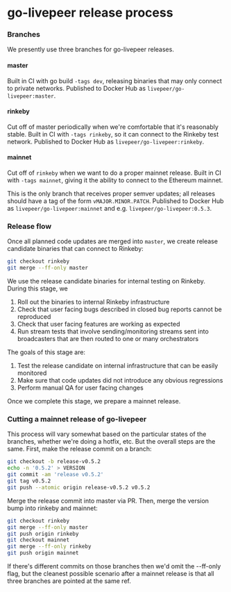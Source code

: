 # go-livepeer release process

### Branches

We presently use three branches for go-livepeer releases.

#### master

Built in CI with go build `-tags dev`, releasing binaries that may only connect to private networks. Published to Docker Hub as `livepeer/go-livepeer:master`.

#### rinkeby

Cut off of master periodically when we're comfortable that it's reasonably stable. Built in CI with `-tags rinkeby`, so it can connect to the Rinkeby test network. Published to Docker Hub as `livepeer/go-livepeer:rinkeby`.

#### mainnet

Cut off of `rinkeby` when we want to do a proper mainnet release. Built in CI with `-tags mainnet`, giving it the ability to connect to the Ethereum mainnet.

This is the only branch that receives proper semver updates; all releases should have a tag of the form `vMAJOR.MINOR.PATCH`. Published to Docker Hub as `livepeer/go-livepeer:mainnet` and e.g. `livepeer/go-livepeer:0.5.3`.

### Release flow

Once all planned code updates are merged into `master`, we create release candidate binaries that can connect to Rinkeby:

```bash
git checkout rinkeby
git merge --ff-only master 
```

We use the release candidate binaries for internal testing on Rinkeby. During this stage, we

1. Roll out the binaries to internal Rinkeby infrastructure
2. Check that user facing bugs described in closed bug reports cannot be reproduced
3. Check that user facing features are working as expected
4. Run stream tests that involve sending/monitoring streams sent into broadcasters that are then routed to one or many orchestrators

The goals of this stage are:

1. Test the release candidate on internal infrastructure that can be easily monitored
2. Make sure that code updates did not introduce any obvious regressions
3. Perform manual QA for user facing changes

Once we complete this stage, we prepare a mainnet release.

### Cutting a mainnet release of go-livepeer

This process will vary somewhat based on the particular states of the branches, whether we're doing a hotfix, etc. But the overall steps are the same. First, make the release commit on a branch:

```bash
git checkout -b release-v0.5.2 
echo -n '0.5.2' > VERSION
git commit -am 'release v0.5.2'
git tag v0.5.2
git push --atomic origin release-v0.5.2 v0.5.2
```

Merge the release commit into master via PR. Then, merge the version bump into rinkeby and mainnet:

```bash
git checkout rinkeby
git merge --ff-only master 
git push origin rinkeby
git checkout mainnet
git merge --ff-only rinkeby 
git push origin mainnet 
```

If there's different commits on those branches then we'd omit the --ff-only flag, but the cleanest possible scenario after a mainnet release is that all three branches are pointed at the same ref.

